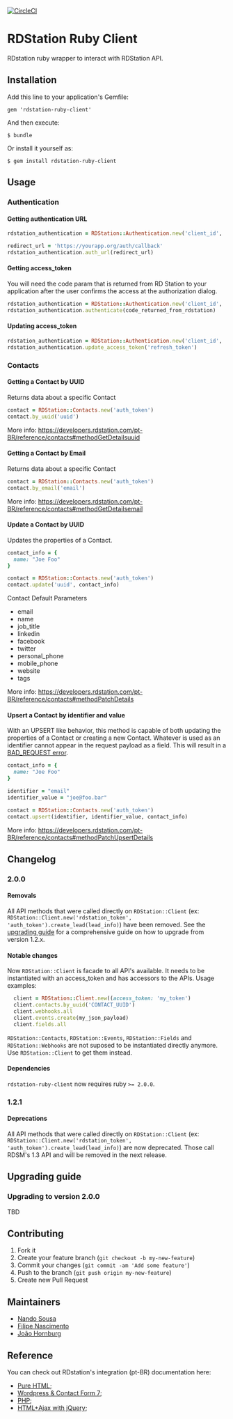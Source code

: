 [![CircleCI](https://circleci.com/gh/ResultadosDigitais/rdstation-ruby-client.svg?style=svg)](https://circleci.com/gh/ResultadosDigitais/rdstation-ruby-client)

# RDStation Ruby Client

RDstation ruby wrapper to interact with RDStation API.

## Installation

Add this line to your application's Gemfile:

    gem 'rdstation-ruby-client'

And then execute:

    $ bundle

Or install it yourself as:

    $ gem install rdstation-ruby-client

## Usage

### Authentication

#### Getting authentication URL

```ruby
rdstation_authentication = RDStation::Authentication.new('client_id', 'client_secret')

redirect_url = 'https://yourapp.org/auth/callback'
rdstation_authentication.auth_url(redirect_url)
```

#### Getting access_token

You will need the code param that is returned from RD Station to your application after the user confirms the access at the authorization dialog.

```ruby
rdstation_authentication = RDStation::Authentication.new('client_id', 'client_secret')
rdstation_authentication.authenticate(code_returned_from_rdstation)
```

#### Updating access_token

```ruby
rdstation_authentication = RDStation::Authentication.new('client_id', 'client_secret')
rdstation_authentication.update_access_token('refresh_token')
```

### Contacts

#### Getting a Contact by UUID

Returns data about a specific Contact

```ruby
contact = RDStation::Contacts.new('auth_token')
contact.by_uuid('uuid')
```

More info: https://developers.rdstation.com/pt-BR/reference/contacts#methodGetDetailsuuid

#### Getting a Contact by Email

Returns data about a specific Contact

```ruby
contact = RDStation::Contacts.new('auth_token')
contact.by_email('email')
```

More info: https://developers.rdstation.com/pt-BR/reference/contacts#methodGetDetailsemail

#### Update a Contact by UUID

Updates the properties of a Contact.

```ruby
contact_info = {
  name: "Joe Foo"
}

contact = RDStation::Contacts.new('auth_token')
contact.update('uuid', contact_info)
```
Contact Default Parameters
 - email
 - name
 - job_title
 - linkedin
 - facebook
 - twitter
 - personal_phone
 - mobile_phone
 - website
 - tags

More info: https://developers.rdstation.com/pt-BR/reference/contacts#methodPatchDetails


#### Upsert a Contact by identifier and value

With an UPSERT like behavior, this method is capable of both updating the properties of a Contact or creating a new Contact. Whatever is used as an identifier cannot appear in the request payload as a field. This will result in a [BAD_REQUEST error](https://developers.rdstation.com/pt-BR/error-states#conflicting).

```ruby
contact_info = {
  name: "Joe Foo"
}

identifier = "email"
identifier_value = "joe@foo.bar"

contact = RDStation::Contacts.new('auth_token')
contact.upsert(identifier, identifier_value, contact_info)
```

More info: https://developers.rdstation.com/pt-BR/reference/contacts#methodPatchUpsertDetails

## Changelog

### 2.0.0

#### Removals

All API methods that were called directly on `RDStation::Client` (ex: `RDStation::Client.new('rdstation_token', 'auth_token').create_lead(lead_info)`) have been removed. See the [upgrading guide](#Upgrading-to-version-2.0.0) for a comprehensive guide on how to upgrade from version 1.2.x.

#### Notable changes

Now `RDStation::Client` is facade to all API's available. It needs to be instantiated with an access_token and has accessors to the APIs. Usage examples:

```ruby
  client = RDStation::Client.new((access_token: 'my_token')
  client.contacts.by_uuid('CONTACT_UUID')
  client.webhooks.all
  client.events.create(my_json_payload)
  client.fields.all
```

`RDStation::Contacts`, `RDStation::Events`, `RDStation::Fields` and `RDStation::Webhooks` are not suposed to be instantiated directly anymore. Use `RDStation::Client` to get them instead.

#### Dependencies

`rdstation-ruby-client` now requires ruby `>= 2.0.0`.


### 1.2.1 

#### Deprecations

All API methods that were called directly on `RDStation::Client` (ex: `RDStation::Client.new('rdstation_token', 'auth_token').create_lead(lead_info)`) are now deprecated. Those call RDSM's 1.3 API and will be removed in the next release.

## Upgrading guide

### Upgrading to version 2.0.0

TBD

## Contributing

1. Fork it
2. Create your feature branch (`git checkout -b my-new-feature`)
3. Commit your changes (`git commit -am 'Add some feature'`)
4. Push to the branch (`git push origin my-new-feature`)
5. Create new Pull Request

## Maintainers

- [Nando Sousa](mailto:fernando.sousa@resultadosdigitais.com.br)
- [Filipe Nascimento](mailto:filipe.nascimento@resultadosdigitais.com.br)
- [João Hornburg](mailto:joao@rdstation.com)

## Reference

You can check out RDstation's integration (pt-BR) documentation here:

- [Pure HTML](https://gist.github.com/pedrobachiega/3298970);
- [Wordpress & Contact Form 7](https://gist.github.com/pedrobachiega/3277536);
- [PHP](https://gist.github.com/pedrobachiega/3248293);
- [HTML+Ajax with jQuery](https://gist.github.com/pedrobachiega/3248013);
